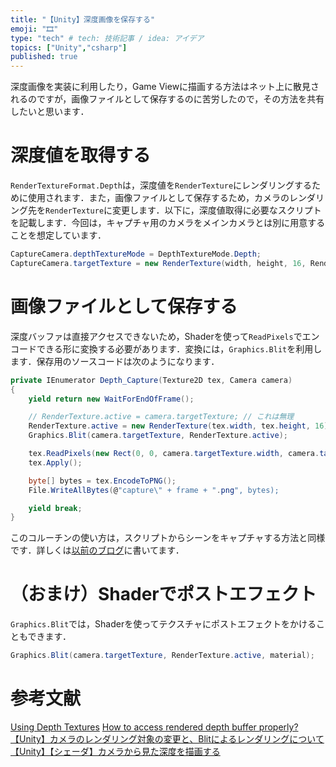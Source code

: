 ```yaml
---
title: "【Unity】深度画像を保存する"
emoji: "🎞"
type: "tech" # tech: 技術記事 / idea: アイデア
topics: ["Unity","csharp"]
published: true
---
```


深度画像を実装に利用したり，Game Viewに描画する方法はネット上に散見されるのですが，画像ファイルとして保存するのに苦労したので，その方法を共有したいと思います．


# 深度値を取得する
`RenderTextureFormat.Depth`は，深度値を`RenderTexture`にレンダリングするために使用されます．また，画像ファイルとして保存するため，カメラのレンダリング先を`RenderTexture`に変更します．以下に，深度値取得に必要なスクリプトを記載します．今回は，キャプチャ用のカメラをメインカメラとは別に用意することを想定しています．
```cs
CaptureCamera.depthTextureMode = DepthTextureMode.Depth;
CaptureCamera.targetTexture = new RenderTexture(width, height, 16, RenderTextureFormat.Depth);
```


# 画像ファイルとして保存する
深度バッファは直接アクセスできないため，Shaderを使って`ReadPixels`でエンコードできる形に変換する必要があります．変換には，`Graphics.Blit`を利用します．保存用のソースコードは次のようになります．

```cs
private IEnumerator Depth_Capture(Texture2D tex, Camera camera)
{
    yield return new WaitForEndOfFrame();

    // RenderTexture.active = camera.targetTexture; // これは無理
    RenderTexture.active = new RenderTexture(tex.width, tex.height, 16);
    Graphics.Blit(camera.targetTexture, RenderTexture.active);

    tex.ReadPixels(new Rect(0, 0, camera.targetTexture.width, camera.targetTexture.height), 0, 0);
    tex.Apply();

    byte[] bytes = tex.EncodeToPNG();
    File.WriteAllBytes(@"capture\" + frame + ".png", bytes);

    yield break;
}
```
このコルーチンの使い方は，スクリプトからシーンをキャプチャする方法と同様です．詳しくは[以前のブログ](https://zenn.dev/ryuryu/articles/20210730-vr-capture)に書いてます．

# （おまけ）Shaderでポストエフェクト

`Graphics.Blit`では，Shaderを使ってテクスチャにポストエフェクトをかけることもできます．
```cs
Graphics.Blit(camera.targetTexture, RenderTexture.active, material);
```






# 参考文献
[Using Depth Textures](http://www.cis.sojo-u.ac.jp/~izumi/Unity_Documentation_jp/Documentation/Components/SL-DepthTextures.html)
[How to access rendered depth buffer properly?](https://forum.unity.com/threads/how-to-access-rendered-depth-buffer-properly.158237/)
[【Unity】カメラのレンダリング対象の変更と、Blitによるレンダリングについて](https://light11.hatenadiary.com/entry/2018/04/05/195745)
[【Unity】【シェーダ】カメラから見た深度を描画する](https://light11.hatenadiary.com/entry/2018/05/08/012149)
